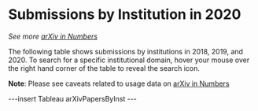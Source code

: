 # Submissions by Institution in 2020

_See more [arXiv in Numbers](/about/reports/2020_usage)_

The following table shows submissions by institutions in 2018, 2019, and 2020. To search for a specific institutional domain, hover your mouse over the right hand corner of the table to reveal the search icon.

**Note**: Please see caveats related to usage data on [arXiv in Numbers](/about/reports/2020_usage)

---insert Tableau arXivPapersByInst ---
